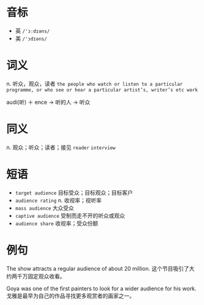 # 音标

- 英 `/'ɔːdɪəns/`
- 美 `/'ɔdɪəns/`

# 词义

n. 听众，观众，读者
`the people who watch or listen to a particular programme, or who see or hear a particular artist’s, writer’s etc work`



audi(听) ＋ ence → 听的人 → 听众

# 同义

n. 观众；听众；读者；接见
`reader` `interview`

# 短语

- `target audience` 目标受众；目标观众；目标客户
- `audience rating` n. 收视率；视听率
- `mass audience` 大众受众
- `captive audience` 受制而走不开的听众或观众
- `audience share` 收视率；受众份额

# 例句

The show attracts a regular audience of about 20 million.
这个节目吸引了大约两千万固定观众收看。

Goya was one of the first painters to look for a wider audience for his work.
戈雅是最早为自己的作品寻找更多观赏者的画家之一。


